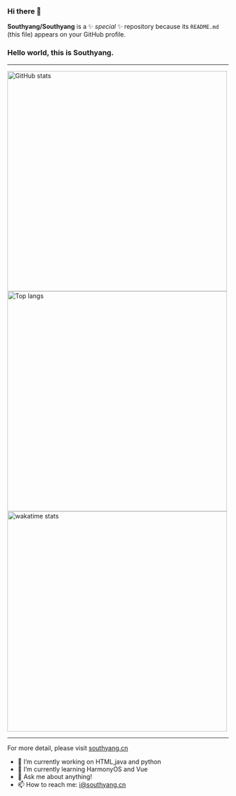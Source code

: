 ### Hi there 👋





<!-- ### Hi there 👋 -->


**Southyang/Southyang** is a ✨ _special_ ✨ repository because its `README.md` (this file) appears on your GitHub profile.
### Hello world, this is Southyang.
---

<img alt="GitHub stats" src="https://github-readme-stats.vercel.app/api?username=Southyang&bg_color=30,e96443,904e95&title_color=fff&text_color=fff&count_private=true&hide_border=true" width="500">
<img alt="Top langs" src="https://github-readme-stats.vercel.app/api/top-langs/?username=Southyang&hide=smali,smarty&&langs_count=20&layout=compact" width="500">
<img alt="wakatime stats" src="https://github-readme-stats.vercel.app/api/wakatime?username=southyang&layout=compact" width="500">

---
For more detail, please visit <a href="https://southyang.cn">southyang.cn</a>

- 🔭 I’m currently working on HTML,java and python
- 🌱 I’m currently learning HarmonyOS and Vue
- 💬 Ask me about anything!
- 📫 How to reach me: i@southyang.cn
<!-- - 👯 I’m looking to collaborate on ... -->
<!-- - 🤔 I’m looking for help with ... -->
<!-- - 😄 Pronouns: ... -->
<!-- - ⚡ Fun fact: ... -->
